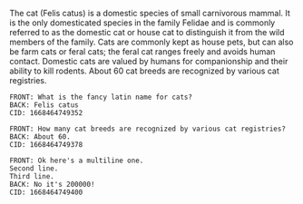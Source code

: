 

The cat (Felis catus) is a domestic species of small carnivorous mammal. It is the only domesticated species in the family Felidae and is commonly referred to as the domestic cat or house cat to distinguish it from the wild members of the family. Cats are commonly kept as house pets, but can also be farm cats or feral cats; the feral cat ranges freely and avoids human contact. Domestic cats are valued by humans for companionship and their ability to kill rodents. About 60 cat breeds are recognized by various cat registries.

```anki
FRONT: What is the fancy latin name for cats?
BACK: Felis catus
CID: 1668464749352
```

```anki
FRONT: How many cat breeds are recognized by various cat registries?
BACK: About 60.
CID: 1668464749378
```

```anki
FRONT: Ok here's a multiline one.
Second line.
Third line.
BACK: No it's 200000!
CID: 1668464749400
```

